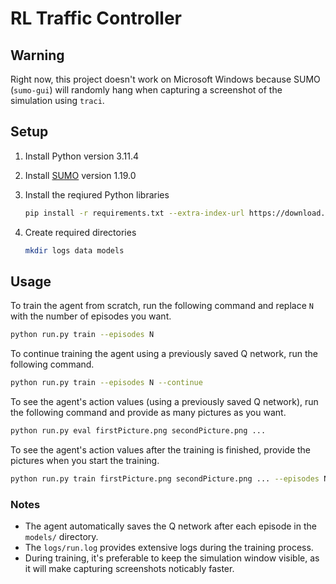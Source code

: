 # RL Traffic Controller

## Warning

Right now, this project doesn't work on Microsoft Windows because SUMO (`sumo-gui`) will randomly hang when
capturing a screenshot of the simulation using `traci`.

## Setup

1. Install Python version 3.11.4
2. Install [SUMO](https://eclipse.dev/sumo/) version 1.19.0
3. Install the reqiured Python libraries

   ```bash
   pip install -r requirements.txt --extra-index-url https://download.pytorch.org/whl/cpu
   ```

4. Create required directories

    ```bash
    mkdir logs data models
    ```

## Usage

To train the agent from scratch, run the following command and replace `N` with the number of episodes you want.

```bash
python run.py train --episodes N
```

To continue training the agent using a previously saved Q network, run the following command.

```bash
python run.py train --episodes N --continue
```

To see the agent's action values (using a previously saved Q network), run the following command and provide as many pictures as you want.

```bash
python run.py eval firstPicture.png secondPicture.png ...
```

To see the agent's action values after the training is finished, provide the pictures when you start the training.

```bash
python run.py train firstPicture.png secondPicture.png ... --episodes N
```

### Notes

- The agent automatically saves the Q network after each episode in the `models/` directory.
- The `logs/run.log` provides extensive logs during the training process.
- During training, it's preferable to keep the simulation window visible, as it will make capturing screenshots noticably faster.
